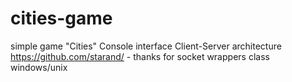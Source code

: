 # cities-game
simple game "Cities"
Console interface
Client-Server architecture
https://github.com/starand/ - thanks for socket wrappers class 
windows/unix
